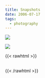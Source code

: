 ```yaml
---
title: Snapshots
date: 2006-07-17
tags:
  - photography
---
```


![](https://res.cloudinary.com/dbi2zounq/image/upload/v1714045184/2006-07-17_05_yxlhhh.jpg)

![](https://res.cloudinary.com/dbi2zounq/image/upload/v1714045184/2006-07-17_02_hzvyfy.jpg)

{{< rawhtml >}}

<div class="grid grid-cols-2 gap-4">
  <img
    src="https://res.cloudinary.com/dbi2zounq/image/upload/h_300/v1714045184/2006-07-17_05_yxlhhh.jpg"
    alt=""
  />
  <img
    src="https://res.cloudinary.com/dbi2zounq/image/upload/h_300/v1714045184/2006-07-17_02_hzvyfy.jpg"
    alt=""
  />
</div>
{{< /rawhtml >}}

